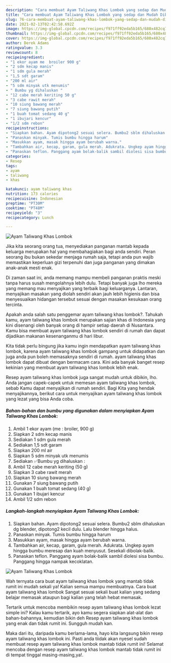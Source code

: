 ```yaml
---
description: "Cara membuat Ayam Taliwang Khas Lombok yang sedap dan Mudah Dibuat"
title: "Cara membuat Ayam Taliwang Khas Lombok yang sedap dan Mudah Dibuat"
slug: 76-cara-membuat-ayam-taliwang-khas-lombok-yang-sedap-dan-mudah-dibuat
date: 2021-02-13T02:42:58.692Z
image: https://img-global.cpcdn.com/recipes/f971ff92eda5b165/680x482cq70/ayam-taliwang-khas-lombok-foto-resep-utama.jpg
thumbnail: https://img-global.cpcdn.com/recipes/f971ff92eda5b165/680x482cq70/ayam-taliwang-khas-lombok-foto-resep-utama.jpg
cover: https://img-global.cpcdn.com/recipes/f971ff92eda5b165/680x482cq70/ayam-taliwang-khas-lombok-foto-resep-utama.jpg
author: Derek Adams
ratingvalue: 3.3
reviewcount: 8
recipeingredient:
- "1 ekor ayam me  broiler 900 g"
- "2 sdm kecap manis"
- "1 sdm gula merah"
- "1,5 sdt garam"
- "200 ml air"
- "5 sdm minyak utk menumis"
- " Bumbu yg dihaluskan "
- "12 cabe merah keriting 50 g"
- "3 cabe rawit merah"
- "10 siung bawang merah"
- "7 siung bawang putih"
- "1 buah tomat sedang 40 g"
- "1 ibujari kencur"
- "1/2 sdm rebon"
recipeinstructions:
- "Siapkan bahan. Ayam dipotong2 sesuai selera. Bumbu2 sblm dihaluskan dg blender, dipotong2 kecil dulu. Lalu blender hingga halus."
- "Panaskan minyak. Tumis bumbu hingga harum"
- "Masukkan ayam, masak hingga ayam berubah warna."
- "Tambahkan air, kecap, garam, gula merah. Adukrata. Ungkep ayam hingga bumbu meresap dan kuah menyusut. Sesekali dibolak-balik."
- "Panaskan teflon. Panggang ayam bolak-balik sambil diolesi sisa bumbu. Panggang hingga nampak kecoklatan."
categories:
- Resep
tags:
- ayam
- taliwang
- khas

katakunci: ayam taliwang khas 
nutrition: 173 calories
recipecuisine: Indonesian
preptime: "PT30M"
cooktime: "PT48M"
recipeyield: "3"
recipecategory: Lunch

---
```



![Ayam Taliwang Khas Lombok](https://img-global.cpcdn.com/recipes/f971ff92eda5b165/680x482cq70/ayam-taliwang-khas-lombok-foto-resep-utama.jpg)

Jika kita seorang orang tua, menyediakan panganan mantab kepada keluarga merupakan hal yang membahagiakan bagi anda sendiri. Peran seorang ibu bukan sekedar menjaga rumah saja, tetapi anda pun wajib memastikan keperluan gizi terpenuhi dan juga panganan yang dimakan anak-anak mesti enak.

Di zaman  saat ini, anda memang mampu membeli panganan praktis meski tanpa harus susah mengolahnya lebih dulu. Tetapi banyak juga lho mereka yang memang mau menyajikan yang terbaik bagi keluarganya. Lantaran, menyajikan masakan yang diolah sendiri akan jauh lebih higienis dan bisa menyesuaikan hidangan tersebut sesuai dengan masakan kesukaan orang tercinta. 



Apakah anda salah satu penggemar ayam taliwang khas lombok?. Tahukah kamu, ayam taliwang khas lombok merupakan sajian khas di Indonesia yang kini disenangi oleh banyak orang di hampir setiap daerah di Nusantara. Kamu bisa membuat ayam taliwang khas lombok sendiri di rumah dan dapat dijadikan makanan kesenanganmu di hari libur.

Kita tidak perlu bingung jika kamu ingin mendapatkan ayam taliwang khas lombok, karena ayam taliwang khas lombok gampang untuk didapatkan dan juga anda pun boleh memasaknya sendiri di rumah. ayam taliwang khas lombok dapat dibuat dengan bermacam cara. Kini ada banyak banget resep kekinian yang membuat ayam taliwang khas lombok lebih enak.

Resep ayam taliwang khas lombok juga sangat mudah untuk dibikin, lho. Anda jangan capek-capek untuk memesan ayam taliwang khas lombok, sebab Kamu dapat menyajikan di rumah sendiri. Bagi Kita yang hendak menyajikannya, berikut cara untuk menyajikan ayam taliwang khas lombok yang lezat yang bisa Anda coba.

<!--inarticleads1-->

##### Bahan-bahan dan bumbu yang digunakan dalam menyiapkan Ayam Taliwang Khas Lombok:

1. Ambil 1 ekor ayam (me : broiler, 900 g)
1. Siapkan 2 sdm kecap manis
1. Sediakan 1 sdm gula merah
1. Sediakan 1,5 sdt garam
1. Siapkan 200 ml air
1. Siapkan 5 sdm minyak utk menumis
1. Sediakan  ✅Bumbu yg dihaluskan :
1. Ambil 12 cabe merah keriting (50 g)
1. Siapkan 3 cabe rawit merah
1. Siapkan 10 siung bawang merah
1. Gunakan 7 siung bawang putih
1. Gunakan 1 buah tomat sedang (40 g)
1. Gunakan 1 ibujari kencur
1. Ambil 1/2 sdm rebon




<!--inarticleads2-->

##### Langkah-langkah menyiapkan Ayam Taliwang Khas Lombok:

1. Siapkan bahan. Ayam dipotong2 sesuai selera. Bumbu2 sblm dihaluskan dg blender, dipotong2 kecil dulu. Lalu blender hingga halus.
1. Panaskan minyak. Tumis bumbu hingga harum
1. Masukkan ayam, masak hingga ayam berubah warna.
1. Tambahkan air, kecap, garam, gula merah. Adukrata. Ungkep ayam hingga bumbu meresap dan kuah menyusut. Sesekali dibolak-balik.
1. Panaskan teflon. Panggang ayam bolak-balik sambil diolesi sisa bumbu. Panggang hingga nampak kecoklatan.
<img src="//assets-global.cpcdn.com/assets/icons/button_play-2c75c40dde080a61004c1f40b05d8f140eaff45d7e9e6481dc71c63d2e7c4909.png" alt="Ayam Taliwang Khas Lombok">



Wah ternyata cara buat ayam taliwang khas lombok yang mantab tidak rumit ini mudah sekali ya! Kalian semua mampu membuatnya. Cara buat ayam taliwang khas lombok Sangat sesuai sekali buat kalian yang sedang belajar memasak ataupun bagi kalian yang telah hebat memasak.

Tertarik untuk mencoba membikin resep ayam taliwang khas lombok lezat simple ini? Kalau kamu tertarik, ayo kamu segera siapkan alat-alat dan bahan-bahannya, kemudian bikin deh Resep ayam taliwang khas lombok yang enak dan tidak rumit ini. Sungguh mudah kan. 

Maka dari itu, daripada kamu berlama-lama, hayo kita langsung bikin resep ayam taliwang khas lombok ini. Pasti anda tiidak akan nyesel sudah membuat resep ayam taliwang khas lombok mantab tidak rumit ini! Selamat mencoba dengan resep ayam taliwang khas lombok mantab tidak rumit ini di tempat tinggal masing-masing,ya!.

